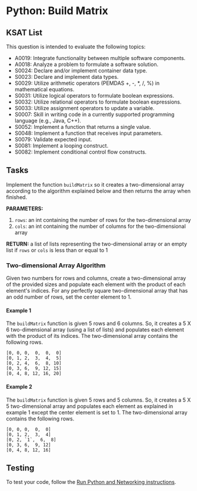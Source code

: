# Python: Build Matrix
## KSAT List
This question is intended to evaluate the following topics:
- A0019: Integrate functionality between multiple software components.
- A0018: Analyze a problem to formulate a software solution.
- S0024: Declare and/or implement container data type.
- S0023: Declare and implement data types.
- S0029: Utilize arithmetic operators (PEMDAS +, -, *, /, %) in mathematical equations.
- S0031: Utilize logical operators to formulate boolean expressions.
- S0032: Utilize relational operators to formulate boolean expressions.
- S0033: Utilize assignment operators to update a variable.
- S0007: Skill in writing code in a currently supported programming language (e.g., Java, C++).
- S0052: Implement a function that returns a single value.
- S0048: Implement a function that receives input parameters.
- S0079: Validate expected input.
- S0081: Implement a looping construct.
- S0082: Implement conditional control flow constructs.

## Tasks
Implement the function `buildMatrix` so it creates a two-dimensional array according to the algorithm explained below 
and then returns the array when finished.

**PARAMETERS:**
1. `rows`: an int containing the number of rows for the two-dimensional array
2. `cols`: an int containing the number of columns for the two-dimensional array

**RETURN:** a list of lists representing the two-dimensional array or an empty list if `rows` or `cols` is less than or 
equal to 1

### Two-dimensional Array Algorithm
Given two numbers for rows and columns, create a two-dimensional array of the provided sizes and populate each element with the product of each element's indices. For any perfectly square two-dimensional array that has an odd number of rows, set the center element to 1.

#### Example 1
The `buildMatrix` function is given 5 rows and 6 columns. So, it creates a 5 X 6 two-dimensional array (using a list of lists) and populates each element with the product of its indices. The two-dimensional array contains the following rows.

```text
[0, 0, 0,  0,  0,  0]
[0, 1, 2,  3,  4,  5]
[0, 2, 4,  6,  8, 10]
[0, 3, 6,  9, 12, 15]
[0, 4, 8, 12, 16, 20]
```

#### Example 2
The `buildMatrix` function is given 5 rows and 5 columns. So, it creates a 5 X 5 two-dimensional array and populates each element as explained in example 1 except the center element is set to 1. The two-dimensional array contains the following rows.

```text
[0, 0, 0,  0,  0]
[0, 1, 2,  3,  4]
[0, 2, `1`,  6,  8]
[0, 3, 6,  9, 12]
[0, 4, 8, 12, 16]
```

## Testing
To test your code, follow the [Run Python and Networking instructions](https://gitlab.com/90cos/cyv/cyber-capability-developer-ccd/ccd-master-question-file/-/blob/master/performance/exam_files/compile-instructions.md).
